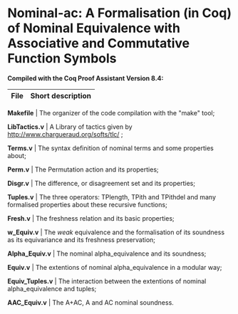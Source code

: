 # Nominal-ac: A Formalisation (in Coq) of Nominal Equivalence with Associative and Commutative Function Symbols

**Compiled with the Coq Proof Assistant Version 8.4:**

**File** | Short description
------------ | -------------

**Makefile**        | The organizer of the code compilation with the "make" tool;

**LibTactics.v**    | A Library of tactics given by http://www.chargueraud.org/softs/tlc/ ;

**Terms.v**         | The syntax definition of nominal terms and some properties about;

**Perm.v**          | The Permutation action and its properties;

**Disgr.v**         | The difference, or disagreement set and its properties;

**Tuples.v**        | The three operators: TPlength, TPith and TPithdel and 
                      many formalised properties about these recursive functions;

**Fresh.v**         | The freshness relation and its basic properties;

**w_Equiv.v**       | The *weak* equivalence and the formalisation of its soundness 
                      as its equivariance and its freshness preservation;

**Alpha_Equiv.v**   | The nominal alpha_equivalence and its soundness;

**Equiv.v**         | The extentions of nominal alpha_equivalence in a modular way;

**Equiv_Tuples.v**  | The interaction between the extentions of nominal alpha_equivalence and tuples;

**AAC_Equiv.v**     | The A+AC, A and AC nominal soundness.
